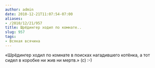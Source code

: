 ```yaml
---
author: admin
date: 2010-12-21T11:07:54-07:00
aliases:
- /2010/12/21/957
title: Шрёдингер ходил по комнате..
slug: 957
tags:
- Всякая всячина
---
```


«Шрёдингер ходил по комнате в поисках нагадившего котёнка, а тот сидел в коробке ни жив ни мертв.» (с) :-)
